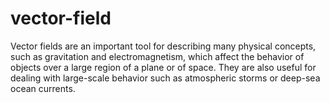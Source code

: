 # vector-field
Vector fields are an important tool for describing many physical concepts, such as gravitation and electromagnetism, which affect the behavior of objects over a large region of a plane or of space. They are also useful for dealing with large-scale behavior such as atmospheric storms or deep-sea ocean currents.
